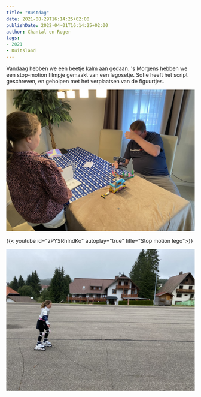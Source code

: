 ```yaml
---
title: "Rustdag"
date: 2021-08-29T16:14:25+02:00
publishDate: 2022-04-01T16:14:25+02:00
author: Chantal en Roger
tags:
- 2021
- Duitsland
---
```


Vandaag hebben we een beetje kalm aan gedaan. 's Morgens hebben we een stop-motion filmpje gemaakt van een legosetje. Sofie heeft het script geschreven, en geholpen met het verplaatsen van de figuurtjes.

![Schluchsee](./images/IMG_1201.JPG)

{{< youtube id="zPYSRhIndKo" autoplay="true" title="Stop motion lego">}}

![Schluchsee](./images/IMG_1203.JPG)

